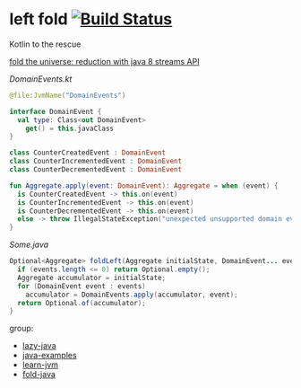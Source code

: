 # left fold [![Build Status](https://travis-ci.org/daggerok/fold-java.svg?branch=master)](https://travis-ci.org/daggerok/fold-java)
Kotlin to the rescue

[fold the universe: reduction with java 8 streams API](https://dzone.com/articles/folding-the-universe-part-iii-java-8-list-and-stre)

<!--I don't know why, but people so confused about that simple operation...-->

_DomainEvents.kt_

```kotlin
@file:JvmName("DomainEvents")

interface DomainEvent {
  val type: Class<out DomainEvent>
    get() = this.javaClass
}

class CounterCreatedEvent : DomainEvent
class CounterIncrementedEvent : DomainEvent
class CounterDecrementedEvent : DomainEvent

fun Aggregate.apply(event: DomainEvent): Aggregate = when (event) {
  is CounterCreatedEvent -> this.on(event)
  is CounterIncrementedEvent -> this.on(event)
  is CounterDecrementedEvent -> this.on(event)
  else -> throw IllegalStateException("unexpected unsupported domain event occur: $event")
}
```

_Some.java_

```java
Optional<Aggregate> foldLeft(Aggregate initialState, DomainEvent... events) {
  if (events.length <= 0) return Optional.empty();
  Aggregate accumulator = initialState;
  for (DomainEvent event : events)
    accumulator = DomainEvents.apply(accumulator, event);
  return Optional.of(accumulator);
}
```


group:

- [lazy-java](https://github.com/daggerok/lazy-java)
- [java-examples](https://github.com/daggerok/java-examples)
- [learn-jvm](https://github.com/daggerok/learn-jvm)
- [fold-java](https://github.com/daggerok/fold-java)
